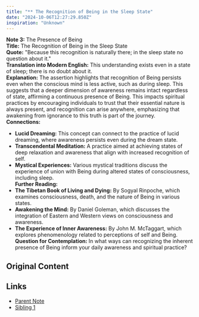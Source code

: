 ```yaml
---
title: "** The Recognition of Being in the Sleep State"
date: "2024-10-06T12:27:29.850Z"
inspiration: "Unknown"
---
```


**Note 3:** The Presence of Being  
**Title:** The Recognition of Being in the Sleep State  
**Quote:** "Because this recognition is naturally there; in the sleep state no question about it."  
**Translation into Modern English:** This understanding exists even in a state of sleep; there is no doubt about it.  
**Explanation:** The assertion highlights that recognition of Being persists even when the conscious mind is less active, such as during sleep. This suggests that a deeper dimension of awareness remains intact regardless of state, affirming a continuous presence of Being. This impacts spiritual practices by encouraging individuals to trust that their essential nature is always present, and recognition can arise anywhere, emphasizing that awakening from ignorance to this truth is part of the journey.  
**Connections:**  
- **Lucid Dreaming:** This concept can connect to the practice of lucid dreaming, where awareness persists even during the dream state.  
- **Transcendental Meditation:** A practice aimed at achieving states of deep relaxation and awareness that align with increased recognition of self.  
- **Mystical Experiences:** Various mystical traditions discuss the experience of union with Being during altered states of consciousness, including sleep.  
**Further Reading:**  
- **The Tibetan Book of Living and Dying:** By Sogyal Rinpoche, which examines consciousness, death, and the nature of Being in various states.  
- **Awakening the Mind:** By Daniel Goleman, which discusses the integration of Eastern and Western views on consciousness and awareness.  
- **The Experience of Inner Awareness:** By John M. McTaggart, which explores phenomenology related to perceptions of self and Being.  
**Question for Contemplation:** In what ways can recognizing the inherent presence of Being inform your daily awareness and spiritual practice? 



## Original Content



## Links

- [Parent Note](/parent-note.md)
- [Sibling 1](/zettel1.md)
